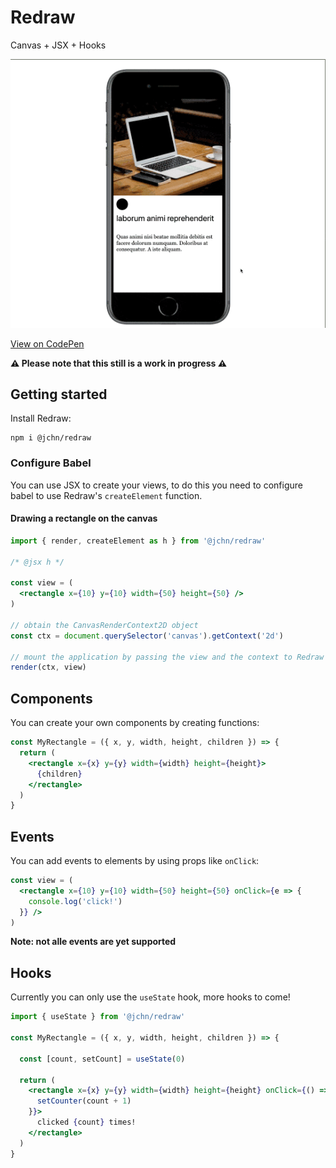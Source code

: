 # Redraw

Canvas + JSX + Hooks

<p align="center">
  <img width="543" height="463" alt="redraw demo" src="/media/redraw-example.gif" />
</p>

[View on CodePen](https://codepen.io/JohnvandeWater/pen/5de1299cbacff72b850183f220636487)

**⚠️ Please note that this still is a work in progress ️️️⚠️**

## Getting started

Install Redraw:

```
npm i @jchn/redraw
```

### Configure Babel

You can use JSX to create your views, to do this you need to configure babel to use Redraw's `createElement` function.

#### Drawing a rectangle on the canvas

```jsx
import { render, createElement as h } from '@jchn/redraw'

/* @jsx h */

const view = (
  <rectangle x={10} y={10} width={50} height={50} />
)

// obtain the CanvasRenderContext2D object
const ctx = document.querySelector('canvas').getContext('2d')

// mount the application by passing the view and the context to Redraw's render function
render(ctx, view)
```

## Components

You can create your own components by creating functions:

```jsx
const MyRectangle = ({ x, y, width, height, children }) => {
  return (
    <rectangle x={x} y={y} width={width} height={height}>
      {children}
    </rectangle>
  )
}
```

## Events

You can add events to elements by using props like `onClick`:

```jsx
const view = (
  <rectangle x={10} y={10} width={50} height={50} onClick={e => {
    console.log('click!')
  }} />
)
```

**Note: not alle events are yet supported**

## Hooks

Currently you can only use the `useState` hook, more hooks to come!

```jsx
import { useState } from '@jchn/redraw'

const MyRectangle = ({ x, y, width, height, children }) => {

  const [count, setCount] = useState(0)

  return (
    <rectangle x={x} y={y} width={width} height={height} onClick={() => {
      setCounter(count + 1)
    }}>
      clicked {count} times!
    </rectangle>
  )
}
```

<!-- ## Demo's -->
